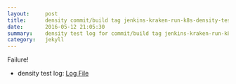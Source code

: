 ```yaml
---
layout:     post
title:      density commit/build tag jenkins-kraken-run-k8s-density-tests-77-30
date:       2016-05-12 21:05:30
summary:    density test log for commit/build tag jenkins-kraken-run-k8s-density-tests-77-30.
category:   jekyll
---
```


Failure!

- density test log: [Log File](http://s3-us-west-2.amazonaws.com/kraken-e2e-logs/density/jenkins-kraken-run-k8s-density-tests-77-30/build-log.txt)
